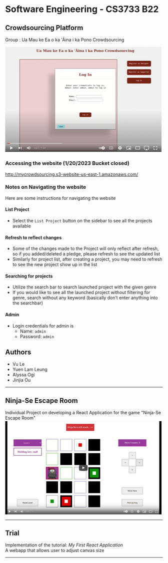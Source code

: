 # Software Engineering - CS3733 B22

## Crowdsourcing Platform
Group : Ua Mau ke Ea o ka 'Āina i ka Pono Crowdsourcing

[<img src="https://github.com/janieleung/softeng3733-development/blob/main/crowdsourcing/thumbnail%20crowdsourcing.png?raw=true" width="500" />](https://www.youtube.com/watch?v=kgIKVemSwAA "Click to watch")

### Accessing the website (1/20/2023 Bucket closed)
http://mycrowdsourcing.s3-website-us-east-1.amazonaws.com/

### Notes on Navigating the website
Here are some instructions for navigating the website

#### List Project
- Select the `List Project` button on the sidebar to see all the projects available

#### Refresh to reflect changes
- Some of the changes made to the Project will only reflect after refresh, so if you added/deleted a pledge, please refresh to see the updated list
- Similarly for project list, after creating a project, you may need to refresh to see the new project show up in the list
#### Searching for projects
- Utilize the search bar to search launched project with the given genre
- If you would like to see all the launched project without filtering for genre, search without any keyword (basically don’t enter anything into the searchbar)
#### Admin
- Login credentials for admin is 
    - Name: `admin` 
    - Password: `admin`


## Authors
- Vu Le
- Yuen Lam Leung
- Alyssa Ogi  
- Jinjia Ou 

--- 
## Ninja-Se Escape Room

Individual Project on developing a React Application for the game "Ninja-Se Escape Room"
[<img src="https://github.com/janieleung/softeng3733-development/blob/main/crowdsourcing/thumbnail.png?raw=true" width="500" />](https://youtu.be/bLIB28c-vMA "Click to watch the game")

---
## Trial

Implementation of the tutorial: *My First React Application* <br />
A webapp that allows user to adjust canvas size 

---
